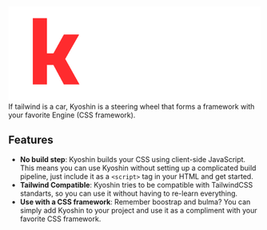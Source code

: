 ![Logo](LOGO.png)
If tailwind is a car, Kyoshin is a steering wheel that forms a framework with your favorite Engine (CSS framework).

## Features
- **No build step**: Kyoshin builds your CSS using client-side JavaScript. This means you can use Kyoshin without setting up a complicated build pipeline, just include it as a `<script>` tag in your HTML and get started.
- **Tailwind Compatible**: Kyoshin tries to be compatible with TailwindCSS standarts, so you can use it without having to re-learn everything.
- **Use with a CSS framework**: Remember boostrap and bulma? You can simply add Kyoshin to your project and use it as a compliment with your favorite CSS framework.
